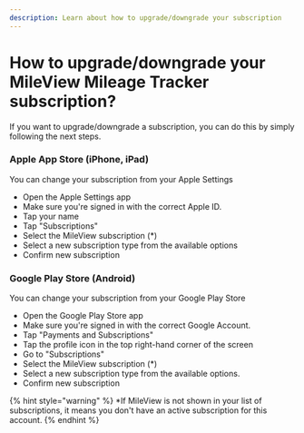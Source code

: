 ```yaml
---
description: Learn about how to upgrade/downgrade your subscription
---
```


# How to upgrade/downgrade your MileView Mileage Tracker subscription?

If you want to upgrade/downgrade a subscription, you can do this by simply following the next steps.

### **Apple App Store (iPhone, iPad)** <a href="#ios-iphone-or-ipad" id="ios-iphone-or-ipad"></a>

You can change your subscription from your Apple Settings

* Open the Apple Settings app  <img src="https://help.apple.com/assets/61B370B8020DEA0A024710E6/61B370BA020DEA0A02471109/en_US/492fec5aff74dbdef9b526177c3804b4.png" alt="" data-size="line">
* Make sure you're signed in with the correct Apple ID.
* Tap your name
* Tap "Subscriptions"
* Select the MileView subscription (\*)
* Select a new subscription type from the available options
* Confirm new subscription

### Google Play Store (Android)

You can change your subscription from your Google Play Store

* Open the Google Play Store app&#x20;
* Make sure you're signed in with the correct Google Account.
* Tap "Payments and Subscriptions"
* Tap the profile icon in the top right-hand corner of the screen
* Go to "Subscriptions"
* Select the MileView subscription (\*)
* Select a new subscription type from the available options.
* Confirm new subscription

{% hint style="warning" %}
\*If MileView is not shown in your list of subscriptions, it means you don't have an active subscription for this account.
{% endhint %}
